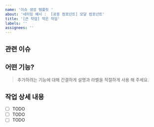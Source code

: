 ```yaml
---
name: '이슈 생성 템플릿 '
about: '네이밍 예시 :  [공용 컴포넌트] 모달 컴포넌트'
title: '[큰 작업] 작은 작업'
labels: ''
assignees: ''
---
```


## 관련 이슈 #

## 어떤 기능?

> 추가하려는 기능에 대해 간결하게 설명과 라벨을 적절하게 사용 해 주세요.

## 작업 상세 내용

- [ ] TODO
- [ ] TODO
- [ ] TODO
